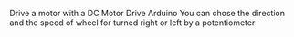 Drive a motor with a DC Motor Drive Arduino 
You can chose the direction and the speed of wheel for turned right or left by a potentiometer
